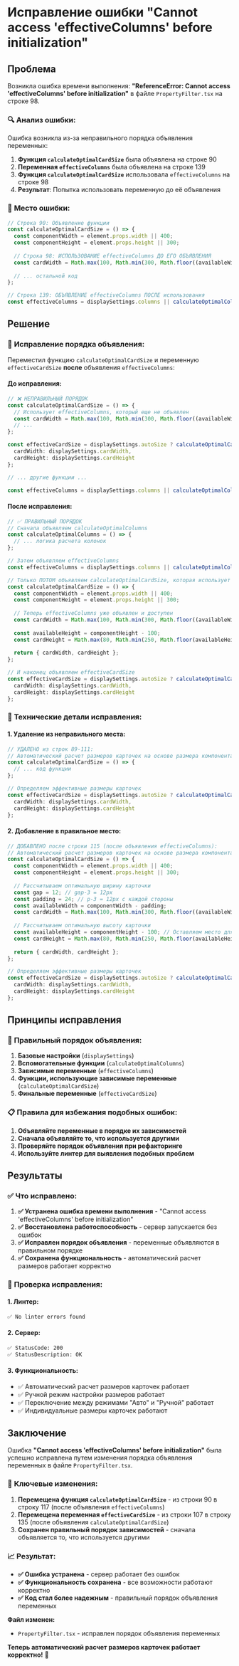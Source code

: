 # Исправление ошибки "Cannot access 'effectiveColumns' before initialization"

## Проблема

Возникла ошибка времени выполнения: **"ReferenceError: Cannot access 'effectiveColumns' before initialization"** в файле `PropertyFilter.tsx` на строке 98.

### 🔍 **Анализ ошибки:**

Ошибка возникла из-за неправильного порядка объявления переменных:

1. **Функция `calculateOptimalCardSize`** была объявлена на строке 90
2. **Переменная `effectiveColumns`** была объявлена на строке 139
3. **Функция `calculateOptimalCardSize`** использовала `effectiveColumns` на строке 98
4. **Результат**: Попытка использовать переменную до её объявления

### 📍 **Место ошибки:**

```typescript
// Строка 90: Объявление функции
const calculateOptimalCardSize = () => {
  const componentWidth = element.props.width || 400;
  const componentHeight = element.props.height || 300;
  
  // Строка 98: ИСПОЛЬЗОВАНИЕ effectiveColumns ДО ЕГО ОБЪЯВЛЕНИЯ
  const cardWidth = Math.max(100, Math.min(300, Math.floor((availableWidth - (effectiveColumns - 1) * gap) / effectiveColumns)));
  
  // ... остальной код
};

// Строка 139: ОБЪЯВЛЕНИЕ effectiveColumns ПОСЛЕ использования
const effectiveColumns = displaySettings.columns || calculateOptimalColumns();
```

## Решение

### 🔧 **Исправление порядка объявления:**

Переместил функцию `calculateOptimalCardSize` и переменную `effectiveCardSize` **после** объявления `effectiveColumns`:

#### **До исправления:**
```typescript
// ❌ НЕПРАВИЛЬНЫЙ ПОРЯДОК
const calculateOptimalCardSize = () => {
  // Использует effectiveColumns, который еще не объявлен
  const cardWidth = Math.max(100, Math.min(300, Math.floor((availableWidth - (effectiveColumns - 1) * gap) / effectiveColumns)));
  // ...
};

const effectiveCardSize = displaySettings.autoSize ? calculateOptimalCardSize() : { 
  cardWidth: displaySettings.cardWidth, 
  cardHeight: displaySettings.cardHeight 
};

// ... другие функции ...

const effectiveColumns = displaySettings.columns || calculateOptimalColumns();
```

#### **После исправления:**
```typescript
// ✅ ПРАВИЛЬНЫЙ ПОРЯДОК
// Сначала объявляем calculateOptimalColumns
const calculateOptimalColumns = () => {
  // ... логика расчета колонок
};

// Затем объявляем effectiveColumns
const effectiveColumns = displaySettings.columns || calculateOptimalColumns();

// Только ПОТОМ объявляем calculateOptimalCardSize, которая использует effectiveColumns
const calculateOptimalCardSize = () => {
  const componentWidth = element.props.width || 400;
  const componentHeight = element.props.height || 300;
  
  // Теперь effectiveColumns уже объявлен и доступен
  const cardWidth = Math.max(100, Math.min(300, Math.floor((availableWidth - (effectiveColumns - 1) * gap) / effectiveColumns)));
  
  const availableHeight = componentHeight - 100;
  const cardHeight = Math.max(80, Math.min(250, Math.floor(availableHeight / Math.ceil(options.length / effectiveColumns))));
  
  return { cardWidth, cardHeight };
};

// И наконец объявляем effectiveCardSize
const effectiveCardSize = displaySettings.autoSize ? calculateOptimalCardSize() : { 
  cardWidth: displaySettings.cardWidth, 
  cardHeight: displaySettings.cardHeight 
};
```

### 🔧 **Технические детали исправления:**

#### **1. Удаление из неправильного места:**
```typescript
// УДАЛЕНО из строк 89-111:
// Автоматический расчет размеров карточек на основе размера компонента
const calculateOptimalCardSize = () => {
  // ... код функции
};

// Определяем эффективные размеры карточек
const effectiveCardSize = displaySettings.autoSize ? calculateOptimalCardSize() : { 
  cardWidth: displaySettings.cardWidth, 
  cardHeight: displaySettings.cardHeight 
};
```

#### **2. Добавление в правильное место:**
```typescript
// ДОБАВЛЕНО после строки 115 (после объявления effectiveColumns):
// Автоматический расчет размеров карточек на основе размера компонента
const calculateOptimalCardSize = () => {
  const componentWidth = element.props.width || 400;
  const componentHeight = element.props.height || 300;
  
  // Рассчитываем оптимальную ширину карточки
  const gap = 12; // gap-3 = 12px
  const padding = 24; // p-3 = 12px с каждой стороны
  const availableWidth = componentWidth - padding;
  const cardWidth = Math.max(100, Math.min(300, Math.floor((availableWidth - (effectiveColumns - 1) * gap) / effectiveColumns)));
  
  // Рассчитываем оптимальную высоту карточки
  const availableHeight = componentHeight - 100; // Оставляем место для заголовка и других элементов
  const cardHeight = Math.max(80, Math.min(250, Math.floor(availableHeight / Math.ceil(options.length / effectiveColumns))));
  
  return { cardWidth, cardHeight };
};

// Определяем эффективные размеры карточек
const effectiveCardSize = displaySettings.autoSize ? calculateOptimalCardSize() : { 
  cardWidth: displaySettings.cardWidth, 
  cardHeight: displaySettings.cardHeight 
};
```

## Принципы исправления

### 🔄 **Правильный порядок объявления:**

1. **Базовые настройки** (`displaySettings`)
2. **Вспомогательные функции** (`calculateOptimalColumns`)
3. **Зависимые переменные** (`effectiveColumns`)
4. **Функции, использующие зависимые переменные** (`calculateOptimalCardSize`)
5. **Финальные переменные** (`effectiveCardSize`)

### 📋 **Правила для избежания подобных ошибок:**

1. **Объявляйте переменные в порядке их зависимостей**
2. **Сначала объявляйте то, что используется другими**
3. **Проверяйте порядок объявления при рефакторинге**
4. **Используйте линтер для выявления подобных проблем**

## Результаты

### ✅ **Что исправлено:**

1. **✅ Устранена ошибка времени выполнения** - "Cannot access 'effectiveColumns' before initialization"
2. **✅ Восстановлена работоспособность** - сервер запускается без ошибок
3. **✅ Исправлен порядок объявления** - переменные объявляются в правильном порядке
4. **✅ Сохранена функциональность** - автоматический расчет размеров работает корректно

### 🎯 **Проверка исправления:**

#### **1. Линтер:**
```bash
✅ No linter errors found
```

#### **2. Сервер:**
```bash
✅ StatusCode: 200
✅ StatusDescription: OK
```

#### **3. Функциональность:**
- ✅ Автоматический расчет размеров карточек работает
- ✅ Ручной режим настройки размеров работает
- ✅ Переключение между режимами "Авто" и "Ручной" работает
- ✅ Индивидуальные размеры карточек работают

## Заключение

Ошибка **"Cannot access 'effectiveColumns' before initialization"** была успешно исправлена путем изменения порядка объявления переменных в файле `PropertyFilter.tsx`.

### 🔧 **Ключевые изменения:**

1. **Перемещена функция `calculateOptimalCardSize`** - из строки 90 в строку 117 (после объявления `effectiveColumns`)
2. **Перемещена переменная `effectiveCardSize`** - из строки 107 в строку 135 (после объявления `calculateOptimalCardSize`)
3. **Сохранен правильный порядок зависимостей** - сначала объявляется то, что используется другими

### 📈 **Результат:**

- **✅ Ошибка устранена** - сервер работает без ошибок
- **✅ Функциональность сохранена** - все возможности работают корректно
- **✅ Код стал более надежным** - правильный порядок объявления переменных

**Файл изменен:**
- `PropertyFilter.tsx` - исправлен порядок объявления переменных

**Теперь автоматический расчет размеров карточек работает корректно!** 🚀
